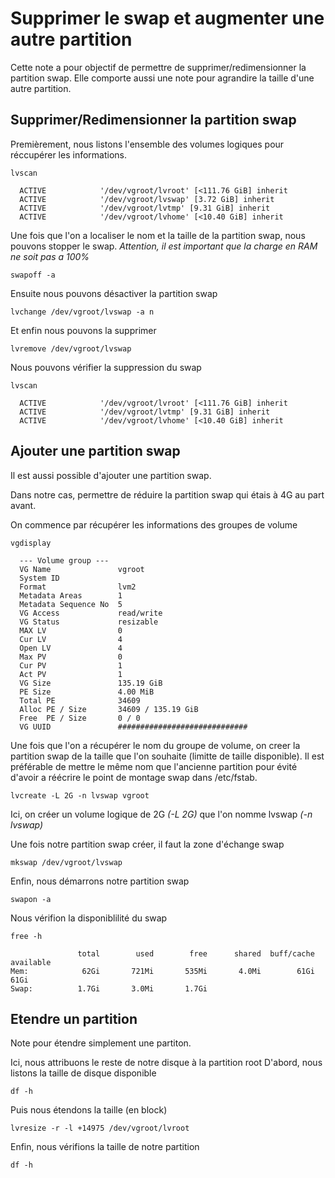 # Supprimer le swap et augmenter une autre partition

Cette note a pour objectif de permettre de supprimer/redimensionner la partition swap.
Elle comporte aussi une note pour agrandire la taille d'une autre partition.

## Supprimer/Redimensionner la partition swap

Premièrement, nous listons l'ensemble des volumes logiques pour réccupérer les informations.
```shell
lvscan
```
```shell
  ACTIVE            '/dev/vgroot/lvroot' [<111.76 GiB] inherit
  ACTIVE            '/dev/vgroot/lvswap' [3.72 GiB] inherit
  ACTIVE            '/dev/vgroot/lvtmp' [9.31 GiB] inherit
  ACTIVE            '/dev/vgroot/lvhome' [<10.40 GiB] inherit
```

Une fois que l'on a localiser le nom et la taille de la partition swap, nous pouvons stopper le swap.
*Attention, il est important que la charge en RAM ne soit pas a 100%*
```shell
swapoff -a
```

Ensuite nous pouvons désactiver la partition swap
```shell
lvchange /dev/vgroot/lvswap -a n
```
Et enfin nous pouvons la supprimer
```shell
lvremove /dev/vgroot/lvswap 
```
Nous pouvons vérifier la suppression du swap 
```shell
lvscan
```
```shell
  ACTIVE            '/dev/vgroot/lvroot' [<111.76 GiB] inherit
  ACTIVE            '/dev/vgroot/lvtmp' [9.31 GiB] inherit
  ACTIVE            '/dev/vgroot/lvhome' [<10.40 GiB] inherit
```

## Ajouter une partition swap

Il est aussi possible d'ajouter une partition swap.

Dans notre cas, permettre de réduire la partition swap qui étais à 4G au part avant.

On commence par récupérer les informations des groupes de volume
```shell
vgdisplay
```
```shell
  --- Volume group ---
  VG Name               vgroot
  System ID             
  Format                lvm2
  Metadata Areas        1
  Metadata Sequence No  5
  VG Access             read/write
  VG Status             resizable
  MAX LV                0
  Cur LV                4
  Open LV               4
  Max PV                0
  Cur PV                1
  Act PV                1
  VG Size               135.19 GiB
  PE Size               4.00 MiB
  Total PE              34609
  Alloc PE / Size       34609 / 135.19 GiB
  Free  PE / Size       0 / 0   
  VG UUID               #############################
```

Une fois que l'on a récupérer le nom du groupe de volume, on creer la partition swap de la taille que l'on souhaite (limitte de taille disponible).
Il est préférable de mettre le même nom que l'ancienne partition pour évité d'avoir a réécrire le point de montage swap dans /etc/fstab. 
```shell
lvcreate -L 2G -n lvswap vgroot
```
Ici, on créer un volume logique de 2G *(-L 2G)* que l'on nomme lvswap *(-n lvswap)*

Une fois notre partition swap créer, il faut la zone d'échange swap
```shell
mkswap /dev/vgroot/lvswap
```

Enfin, nous démarrons notre partition swap
```shell
swapon -a
```

Nous vérifion la disponiblilité du swap
```shell
free -h
```
```shell
               total        used        free      shared  buff/cache   available
Mem:            62Gi       721Mi       535Mi       4.0Mi        61Gi        61Gi
Swap:          1.7Gi       3.0Mi       1.7Gi

```

## Etendre un partition 

Note pour étendre simplement une partiton.

Ici, nous attribuons le reste de notre disque à la partition root
D'abord, nous listons la taille de disque disponible

```shell
df -h
```

Puis nous étendons la taille (en block)
```shell
lvresize -r -l +14975 /dev/vgroot/lvroot
```
Enfin, nous vérifions la taille de notre partition
```shell
df -h
```
